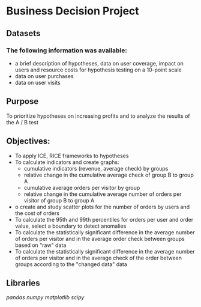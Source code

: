 # Business Decision Project
## Datasets
### The following information was available:
- a brief description of hypotheses, data on user coverage, impact on users and resource costs for hypothesis testing on a 10-point scale
- data on user purchases
- data on user visits
## Purpose 
To prioritize hypotheses on increasing profits and to analyze the results of the A / B test
## Objectives:
- To apply ICE, RICE frameworks to hypotheses
- To calculate indicators and create graphs:
   - cumulative indicators (revenue, average check) by groups
   - relative change in the cumulative average check of group B to group A
   - cumulative average orders per visitor by group
   - relative change in the cumulative average number of orders per visitor of group B to group A
- o create and study scatter plots for the number of orders by users and the cost of orders
- To calculate the 95th and 99th percentiles for orders per user and order value, select a boundary to detect anomalies
- To calculate the statistically significant difference in the average number of orders per visitor and in the average order check between groups based on "raw" data
- To calculate the statistically significant difference in the average number of orders per visitor and in the average check of the order between groups according to the "changed data" data
## Libraries
*pandas*
*numpy*
*matplotlib*
*scipy*

 
